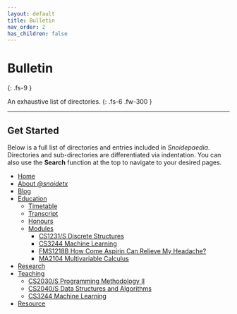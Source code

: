 ```yaml
---
layout: default
title: Bulletin
nav_order: 2
has_children: false
---
```


# Bulletin
{: .fs-9 }

An exhaustive list of directories.
{: .fs-6 .fw-300 }

---

## Get Started

Below is a full list of directories and entries included in *Snoidepaedia*. Directories and sub-directories are differentiated via indentation. You can also use the **Search** function at the top to navigate to your desired pages.

* [Home](../)
* [About *@snoidetx*](../about/)
* [Blog](../blog/)
* [Education](../nus/)
  * [Timetable](../nus/timetable/)
  * [Transcript](../nus/transcript/)
  * [Honours](../nus/honours/)
  * [Modules](../nus/modules/)
    * [CS1231/S Discrete Structures](../nus/modules/cs1231/)
    * [CS3244 Machine Learning](../nus/modules/cs3244/)
    * [FMS1218B How Come Aspirin Can Relieve My Headache?](../nus/modules/fms1218b/)
    * [MA2104 Multivariable Calculus](../nus/modules/ma2104/)
* [Research](../research/)
* [Teaching](../teaching/)
  * [CS2030/S Programming Methodology II](../teaching/cs2030/) 
  * [CS2040/S Data Structures and Algorithms](../teaching/cs2040/)
  * [CS3244 Machine Learning](../teaching/cs3244/)
* [Resource](../resource/)
